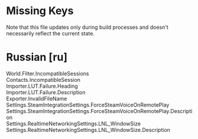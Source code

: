 # Missing Keys
Note that this file updates only during build processes and doesn't necessarily reflect the current state.

# Russian [ru]
World.Filter.IncompatibleSessions  
Contacts.IncompatibleSession  
Importer.LUT.Failure.Heading  
Importer.LUT.Failure.Description  
Exporter.InvalidFileName  
Settings.SteamIntegrationSettings.ForceSteamVoiceOnRemotePlay  
Settings.SteamIntegrationSettings.ForceSteamVoiceOnRemotePlay.Description  
Settings.RealtimeNetworkingSettings.LNL_WindowSize  
Settings.RealtimeNetworkingSettings.LNL_WindowSize.Description  

